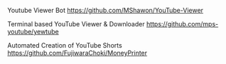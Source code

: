 
Youtube Viewer Bot
https://github.com/MShawon/YouTube-Viewer


Terminal based YouTube Viewer & Downloader
https://github.com/mps-youtube/yewtube

Automated Creation of YouTube Shorts
https://github.com/FujiwaraChoki/MoneyPrinter